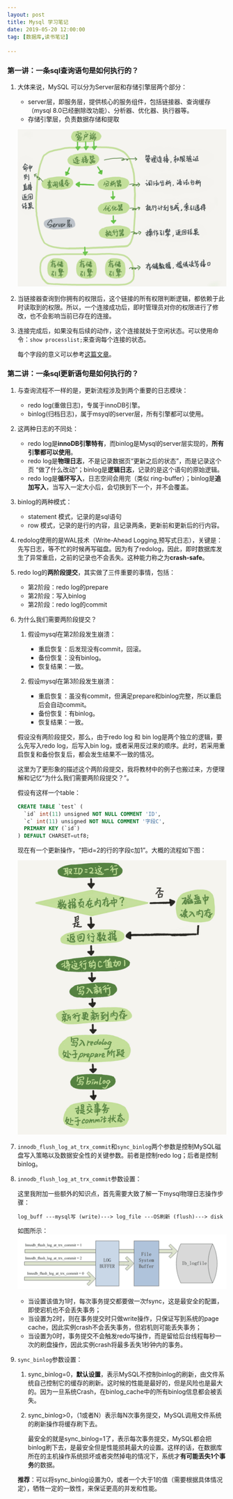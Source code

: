 ```yaml
---
layout: post
title: Mysql 学习笔记
date: 2019-05-20 12:00:00
tag: [数据库,读书笔记]

---
```



### 第一讲：一条sql查询语句是如何执行的？


1. 大体来说，MySQL 可以分为Server层和存储引擎层两个部分：

	- server层，即服务层，提供核心的服务组件，包括链接器、查询缓存（mysql 8.0已经删除改功能）、分析器、优化器、执行器等。
	- 存储引擎层，负责数据存储和提取

	![Mysql的两层框架](/assets/image/posts/2019-05-20-01.png?style=centerme)

2. 当链接器查询到你拥有的权限后，这个链接的所有权限判断逻辑，都依赖于此时读取到的权限。所以，一个连接成功后，即时管理员对你的权限进行了修改，也不会影响当前已存在的连接。

3. 连接完成后，如果没有后续的动作，这个连接就处于空闲状态。可以使用命令：`show processlist;`来查询每个连接的状态。

	每个字段的意义可以参考[这篇文章](https://www.cnblogs.com/f-ck-need-u/p/7742153.html)。

### 第二讲：一条sql更新语句是如何执行的？

1. 与查询流程不一样的是，更新流程涉及到两个重要的日志模块：

	- redo log(重做日志)，专属于innoDB引擎。
	- binlog(归档日志)，属于msyql的server层，所有引擎都可以使用。

2. 这两种日志的不同处：

	- redo log是**innoDB引擎特有**，而binlog是Mysql的server层实现的，**所有引擎都可以使用**。
	- redo log是**物理日志**，不是记录数据页“更新之后的状态”，而是记录这个页 “做了什么改动”；binlog是**逻辑日志**，记录的是这个语句的原始逻辑。
	- redo log是**循环写入**，日志空间会用完（类似 ring-buffer）；binlog是**追加写入**，当写入一定大小后，会切换到下一个，并不会覆盖。

3. binlog的两种模式：
	- statement 模式，记录的是sql语句
	- row 模式，记录的是行的内容，且记录两条，更新前和更新后的行内容。

4. redolog使用的是WAL技术（Write-Ahead Logging,预写式日志），关键是：先写日志，等不忙的时候再写磁盘。因为有了redolog，因此，即时数据库发生了异常重启，之前的记录也不会丢失。这种能力称之为**crash-safe**。

5. redo log的**两阶段提交**，其实做了三件重要的事情，包括：

	- 第2阶段：redo log的prepare
	- 第2阶段：写入binlog
	- 第2阶段：redo log的commit

6. 为什么我们需要两阶段提交？

	1. 假设mysql在第2阶段发生崩溃：
	
		- 重启恢复：后发现没有commit，回滚。
		- 备份恢复：没有binlog。
		- 恢复结果：一致。
	2. 假设mysql在第3阶段发生崩溃：

		- 重启恢复：虽没有commit，但满足prepare和binlog完整，所以重启后会自动commit。
		- 备份恢复：有binlog。
		- 恢复结果：一致。

	假设没有两阶段提交，那么，由于redo log 和 bin log是两个独立的逻辑，要么先写入redo log，后写入bin log，或者采用反过来的顺序。此时，若采用重启恢复和备份恢复后，都会发生结果不一致的情况。

	这里为了更形象的描述这个两阶段提交，我将教材中的例子也搬过来，方便理解和记忆“为什么我们需要两阶段提交？”。

	假设有这样一个table：

	~~~sql
	CREATE TABLE `test` (
	  `id` int(11) unsigned NOT NULL COMMENT 'ID',
	  `c` int(11) unsigned NOT NULL COMMENT '字段C',
	  PRIMARY KEY (`id`)
	) DEFAULT CHARSET=utf8;
	~~~

	现在有一个更新操作，“把id=2的行的字段c加1”。大概的流程如下图：

	![update执行流程](/assets/image/posts/2019-05-20-02.png?style=centerme)

7. `innodb_flush_log_at_trx_commit`和`sync_binlog`两个参数是控制MySQL磁盘写入策略以及数据安全性的关键参数。前者是控制redo log；后者是控制binlog。

8. `innodb_flush_log_at_trx_commit`参数设置：

	这里我附加一些额外的知识点，首先需要大致了解一下mysql物理日志操作步骤：

	~~~
	log_buff ---mysql写 (write)---> log_file ---OS刷新 (flush)---> disk
	~~~

	如图所示：
	![redo log策略](/assets/image/posts/2019-05-20-03.png?style=centerme)

	- 当设置该值为1时，每次事务提交都要做一次fsync，这是最安全的配置，即使宕机也不会丢失事务；
	- 当设置为2时，则在事务提交时只做write操作，只保证写到系统的page cache，因此实例crash不会丢失事务，但宕机则可能丢失事务；
	- 当设置为0时，事务提交不会触发redo写操作，而是留给后台线程每秒一次的刷盘操作，因此实例crash将最多丢失1秒钟内的事务。


9. `sync_binlog`参数设置：

	1. sync_binlog=0，**默认设置**，表示MySQL不控制binlog的刷新，由文件系统自己控制它的缓存的刷新。这时候的性能是最好的，但是风险也是最大的。因为一旦系统Crash，在binlog_cache中的所有binlog信息都会被丢失。
	2. sync_binlog>0，（1或者N）表示每N次事务提交，MySQL调用文件系统的刷新操作将缓存刷下去。
	
		最安全的就是sync_binlog=1了，表示每次事务提交，MySQL都会把binlog刷下去，是最安全但是性能损耗最大的设置。这样的话，在数据库所在的主机操作系统损坏或者突然掉电的情况下，系统才**有可能丢失1个事务**的数据。


	**推荐**：可以将sync_binlog设置为0，或者一个大于1的值（需要根据具体情况定），牺牲一定的一致性，来保证更高的并发和性能。
